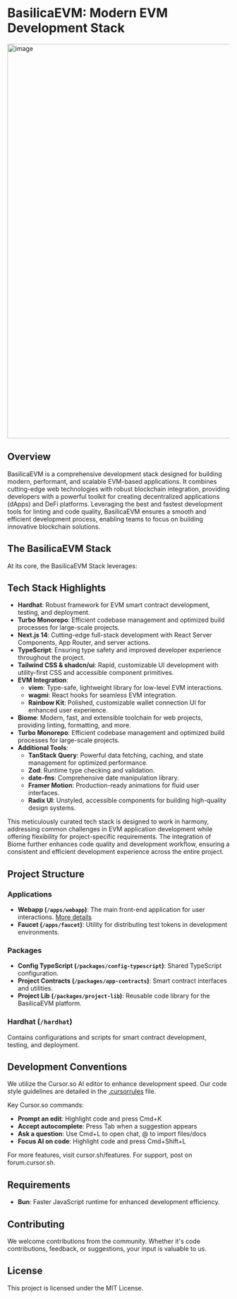 # BasilicaEVM: Modern EVM Development Stack

<img width="892" alt="image" src="https://697788980-files.gitbook.io/~/files/v0/b/gitbook-x-prod.appspot.com/o/spaces%2FZ9TDrZUmPgINqUrCxxId%2Fuploads%2Fae1Zeh49ADF1WWrQ5PIW%2Fimage.png?alt=media&token=daf2165f-f530-4f4e-875b-b6d936012a10">


## Overview

BasilicaEVM is a comprehensive development stack designed for building modern, performant, and scalable EVM-based applications. It combines cutting-edge web technologies with robust blockchain integration, providing developers with a powerful toolkit for creating decentralized applications (dApps) and DeFi platforms. Leveraging the best and fastest development tools for linting and code quality, BasilicaEVM ensures a smooth and efficient development process, enabling teams to focus on building innovative blockchain solutions.

## The BasilicaEVM Stack

At its core, the BasilicaEVM Stack leverages:

## Tech Stack Highlights

- **Hardhat**: Robust framework for EVM smart contract development, testing, and deployment.
- **Turbo Monorepo**: Efficient codebase management and optimized build processes for large-scale projects.
- **Next.js 14**: Cutting-edge full-stack development with React Server Components, App Router, and server actions.
- **TypeScript**: Ensuring type safety and improved developer experience throughout the project.
- **Tailwind CSS & shadcn/ui**: Rapid, customizable UI development with utility-first CSS and accessible component primitives.
- **EVM Integration**:
  - **viem**: Type-safe, lightweight library for low-level EVM interactions.
  - **wagmi**: React hooks for seamless EVM integration.
  - **Rainbow Kit**: Polished, customizable wallet connection UI for enhanced user experience.
- **Biome**: Modern, fast, and extensible toolchain for web projects, providing linting, formatting, and more.
- **Turbo Monorepo**: Efficient codebase management and optimized build processes for large-scale projects.
- **Additional Tools**:
  - **TanStack Query**: Powerful data fetching, caching, and state management for optimized performance.
  - **Zod**: Runtime type checking and validation.
  - **date-fns**: Comprehensive date manipulation library.
  - **Framer Motion**: Production-ready animations for fluid user interfaces.
  - **Radix UI**: Unstyled, accessible components for building high-quality design systems.


This meticulously curated tech stack is designed to work in harmony, addressing common challenges in EVM application development while offering flexibility for project-specific requirements. The integration of Biome further enhances code quality and development workflow, ensuring a consistent and efficient development experience across the entire project.

## Project Structure

### Applications

- **Webapp (`/apps/webapp`)**: The main front-end application for user interactions. [More details](/apps/webapp/README.md)
- **Faucet (`/apps/faucet`)**: Utility for distributing test tokens in development environments.

### Packages

- **Config TypeScript (`/packages/config-typescript`)**: Shared TypeScript configuration.
- **Project Contracts (`/packages/app-contracts`)**: Smart contract interfaces and utilities.
- **Project Lib (`/packages/project-lib`)**: Reusable code library for the BasilicaEVM platform.

### Hardhat (`/hardhat`)

Contains configurations and scripts for smart contract development, testing, and deployment.

## Development Conventions

We utilize the Cursor.so AI editor to enhance development speed. Our code style guidelines are detailed in the [.cursorrules](./.cursorrules) file.

Key Cursor.so commands:
- **Prompt an edit**: Highlight code and press Cmd+K
- **Accept autocomplete**: Press Tab when a suggestion appears
- **Ask a question**: Use Cmd+L to open chat, @ to import files/docs
- **Focus AI on code**: Highlight code and press Cmd+Shift+L

For more features, visit cursor.sh/features. For support, post on forum.cursor.sh.

## Requirements

- **Bun**: Faster JavaScript runtime for enhanced development efficiency.

## Contributing

We welcome contributions from the community. Whether it's code contributions, feedback, or suggestions, your input is valuable to us.

## License

This project is licensed under the MIT License.
